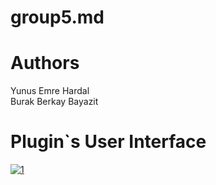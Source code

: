 # group5.md

<h1> Authors </h1>
Yunus Emre Hardal <br>
Burak Berkay Bayazit

<h1>Plugin`s User Interface </h1>
<a href="https://imgbb.com/"><img src="https://ibb.co/3NDZLNn" alt="1" border="0" /></a>

